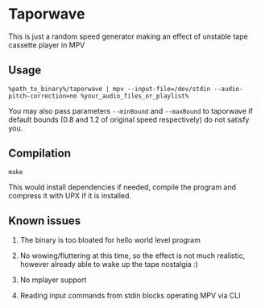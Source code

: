Taporwave
=========

This is just a random speed generator making an effect of unstable tape cassette player in MPV

Usage
-----

    %path_to_binary%/taporwave | mpv --input-file=/dev/stdin --audio-pitch-correction=no %your_audio_files_or_playlist%

You may also pass parameters `--minBound` and `--maxBound` to taporwave if default bounds (0.8 and 1.2 of original speed respectively) do not satisfy you.

Compilation
-----------

    make

This would install dependencies if needed, compile the program and compress it with UPX if it is installed.

Known issues
------------

1) The binary is too bloated for hello world level program

1) No wowing/fluttering at this time, so the effect is not much realistic, however already able to wake up the tape nostalgia :)

1) No mplayer support

1) Reading input commands from stdin blocks operating MPV via CLI
